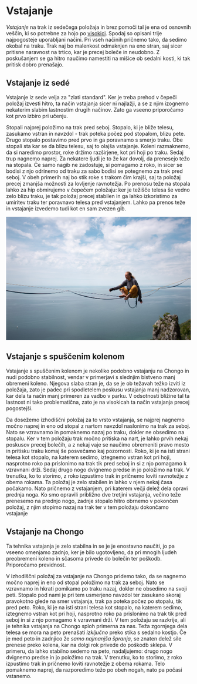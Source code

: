 # Vstajanje

_Vstajanje_ na trak iz sedečega položaja in brez pomoči tal je ena od osnovnih veščin, ki so potrebne za hojo po [visokici](visokica). Spodaj so opisani trije najpogosteje uporabljani načini. Pri vseh načinih pričnemo tako, da sedimo okobal na traku. Trak naj bo malenkost odmaknjen na eno stran, saj sicer pritisne naravnost na trtico, kar je precej boleče in neudobno. Z poskušanjem se ga hitro naučimo namestiti na mišice ob sedalni kosti, ki tak pritisk dobro prenašajo.

## Vstajanje iz sedé

Vstajanje iz sede velja za "zlati standard". Ker je treba prehod v čepeči položaj izvesti hitro, ta način vstajanja sicer ni najlažji, a se z njim izognemo nekaterim slabim lastnostim drugih načinov. Zato ga vseeno priporočamo kot prvo izbiro pri učenju.

Stopali najprej položimo na trak pred seboj. Stopalo, ki je bliže telesu, zasukamo vstran in navzdol - trak poteka počez pod stopalom, blizu pete. Drugo stopalo postavimo pred prvo in ga poravnamo s smerjo traku. Obe stopali sta kar se da blizu telesu, saj to olajša vstajanje. Koleni razmaknemo, da si naredimo prostor, roke držimo razširjene, kot pri hoji po traku. Sedaj trup nagnemo naprej. Za nekatere ljudi je to že kar dovolj, da prenesejo težo na stopala. Če samo nagib ne zadostuje, si pomagamo z roko, in sicer se bodisi z njo odrinemo od traku za sabo bodisi se potegnemo za trak pred seboj. V obeh primerih naj bo stik roke s trakom čim krajši, saj ta položaj precej zmanjša možnosti za lovljenje ravnotežja. Po prenosu teže na stopala lahko za hip obmirujemo v čepečem položaju: ker je težišče telesa še vedno zelo blizu traku, je tak položaj precej stabilen in ga lahko izkoristimo za umiritev traku ter poravnavo telesa pred vstajanjem. Lahko pa prenos teže in vstajanje izvedemo tudi kot en sam zvezen gib.

![Sit start](images/sitstart.jpg)

## Vstajanje s spuščenim kolenom

Vstajanje s spuščenim kolenom je nekoliko podobno vstajanju na Chongo in nudi podobno stabilnost, vendar v primerjavi s slednjim bistveno manj obremeni koleno. Njegova slaba stran je, da se je ob težavah težko izviti iz položaja, zato je padec pri spodletelem poskusu vstajanja manj nadzorovan, kar dela ta način manj primeren za vadbo v parku. V odsotnosti bližine tal ta lastnost ni tako problematična, zato je na visokicah ta način vstajanja precej pogostejši.

Da dosežemo izhodiščni položaj za to vrsto vstajanja, se najprej nagnemo močno naprej in eno od stopal z nartom navzdol naslonimo na trak za seboj. Nato se vzravnamo in pomaknemo nazaj po traku, dokler ne obsedimo na stopalu. Ker v tem položaju trak močno pritiska na nart, je lahko prvih nekaj poskusov precej bolečih, a z nekaj vaje se naučimo obremeniti pravo mesto in pritisku traku komaj še posvečamo kaj pozornosti. Roko, ki je na isti strani telesa kot stopalo, na katerem sedimo, iztegnemo vstran kot pri hoji, nasprotno roko pa prislonimo na trak tik pred seboj in si z njo pomagamo k vzravnani drži. Sedaj drugo nogo dvignemo predse in jo položimo na trak. V trenutku, ko to storimo, z roko izpustimo trak in pričnemo loviti ravnotežje z obema rokama. Ta položaj je zelo stabilen in lahko v njem nekaj časa počakamo. Nato pričnemo z vstajanjem, pri katerem večji delež dela opravi prednja noga. Ko smo opravili približno dve tretjini vstajanja, večino teže prenesemo na prednjo nogo, zadnje stopalo hitro obrnemo v pokončen položaj, z njim stopimo nazaj na trak ter v tem položaju dokončamo vstajanje

## Vstajanje na Chongo

Ta tehnika vstajanja je zelo stabilna in se je je enostavno naučiti, jo pa vseeno omenjamo zadnjo, ker je bilo ugotovljeno, da pri mnogih ljudeh preobremeni koleno in sčasoma privede do bolečin ter poškodb. Priporočamo previdnost.

V izhodiščni položaj za vstajanje na Chongo pridemo tako, da se nagnemo močno naprej in eno od stopal položimo na trak za seboj. Nato se vzravnamo in hkrati pomikamo po traku nazaj, dokler ne obsedimo na svoji peti. Stopalo pod nami je pri tem usmerjeno navzdol ter zasukano skoraj pravokotno glede na smer vstajanja, trak pa poteka počez po stopalu, tik pred peto. Roko, ki je na isti strani telesa kot stopalo, na katerem sedimo, iztegnemo vstran kot pri hoji, nasprotno roko pa prislonimo na trak tik pred seboj in si z njo pomagamo k vzravnani drži. V tem položaju se razkrije, ali je tehnika vstajanja na Chongo sploh primerna za nas. Teža zgornjega dela telesa se mora na peto prenašati _izključno_ preko stika s sedalno kostjo. Če je med peto in zadnjico že _samo najmanjša špranja_, se znaten delež sile prenese preko kolena, kar na dolgi rok privede do poškodb sklepa. V primeru, da lahko stabilno sedemo na peto, nadaljujemo: drugo nogo dvignemo predse in jo položimo na trak. V trenutku, ko to storimo, z roko izpustimo trak in pričnemo loviti ravnotežje z obema rokama. Telo pomaknemo naprej, da razporedimo težo po obeh nogah, nato pa počasi vstanemo.
